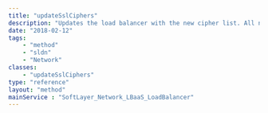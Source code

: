 ```yaml
---
title: "updateSslCiphers"
description: "Updates the load balancer with the new cipher list. All new connections going forward will use the new set of ciphers selected by the user. "
date: "2018-02-12"
tags:
    - "method"
    - "sldn"
    - "Network"
classes:
    - "updateSslCiphers"
type: "reference"
layout: "method"
mainService : "SoftLayer_Network_LBaaS_LoadBalancer"
---
```

